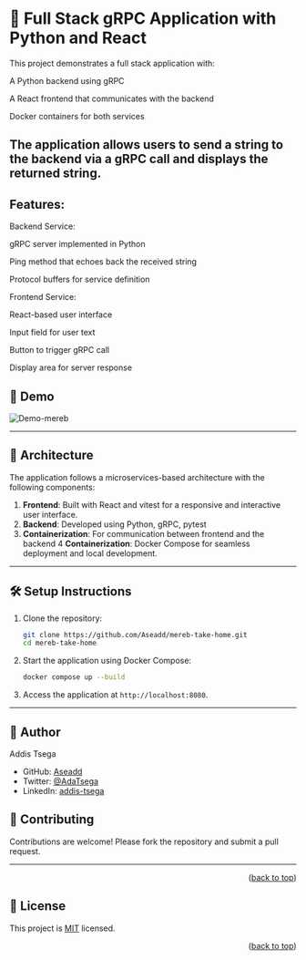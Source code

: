 
# 🧪 Full Stack gRPC Application with Python and React

This project demonstrates a full stack application with:

A Python backend using gRPC

A React frontend that communicates with the backend

Docker containers for both services

The application allows users to send a string to the backend via a gRPC call and displays the returned string.
---

## Features:

Backend Service:

gRPC server implemented in Python

Ping method that echoes back the received string

Protocol buffers for service definition

Frontend Service:

React-based user interface

Input field for user text

Button to trigger gRPC call

Display area for server response

## 📸 Demo
![Demo-mereb](https://github.com/user-attachments/assets/bfcbbe60-6828-44e8-88e2-958aa7d3280e)

---

## 🧱 Architecture

The application follows a microservices-based architecture with the following components:

1. **Frontend**: Built with React and vitest for a responsive and interactive user interface.
2. **Backend**: Developed using Python, gRPC, pytest
3. **Containerization**: For communication between frontend and the backend
4  **Containerization**: Docker Compose for seamless deployment and local development.

---


## 🛠️ Setup Instructions

1. Clone the repository:
    ```bash
    git clone https://github.com/Aseadd/mereb-take-home.git
    cd mereb-take-home
    ```

2. Start the application using Docker Compose:
    ```bash
    docker compose up --build
    ```

3. Access the application at `http://localhost:8080`.

---

## 👥 Author <a name="author"></a>

Addis Tsega

- GitHub: [Aseadd](https://github.com/Aseadd)
- Twitter: [@AdaTsega](https://twitter.com/AdaTsega)
- LinkedIn: [addis-tsega](https://www.linkedin.com/in/addis-tsega/)

## 🤝 Contributing

Contributions are welcome! Please fork the repository and submit a pull request.

---
<p align="right">(<a href="#readme-top">back to top</a>)</p>

<!-- LICENSE -->

## 📝 License <a name="license"></a>

This project is [MIT](./MIT.md) licensed.



<p align="right">(<a href="#readme-top">back to top</a>)</p>
